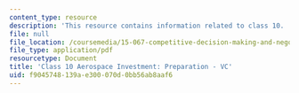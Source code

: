 ```yaml
---
content_type: resource
description: 'This resource contains information related to class 10. '
file: null
file_location: /coursemedia/15-067-competitive-decision-making-and-negotiation-spring-2011/f9045748139ae300070d0bb56ab8aaf6_MIT15_067S11_Cl10_Ae_I_PRV.pdf
file_type: application/pdf
resourcetype: Document
title: 'Class 10 Aerospace Investment: Preparation - VC'
uid: f9045748-139a-e300-070d-0bb56ab8aaf6
---
```

